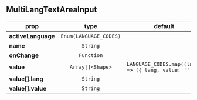 ## MultiLangTextAreaInput

prop | type | default | required | description
---- | :----: | :-------: | :--------: | -----------
**activeLanguage** | `Enum(LANGUAGE_CODES)` |  | :white_check_mark: | 
**name** | `String` |  | :white_check_mark: | 
**onChange** | `Function` |  | :white_check_mark: | 
**value** | `Array[]<Shape>` | `LANGUAGE_CODES.map((lang) => ({ lang, value: '' }))` | :x: | 
**value[].lang** | `String` |  | :x: | 
**value[].value** | `String` |  | :x: | 


